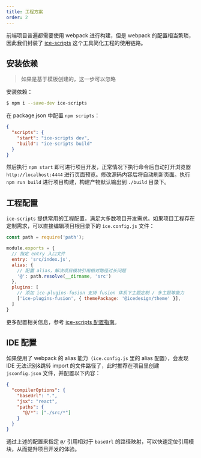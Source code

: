 ```yaml
---
title: 工程方案
order: 2
---
```


前端项目普遍都需要使用 webpack 进行构建，但是 webpack 的配置相当繁琐，因此我们封装了 [ice-scripts](/docs/cli/about.md) 这个工具简化工程的使用链路。

## 安装依赖

> 如果是基于模板创建的，这一步可以忽略

安装依赖：

```bash
$ npm i --save-dev ice-scripts
```

在 package.json 中配置 `npm scripts`：

```json
{
  "scripts": {
    "start": "ice-scripts dev",
    "build": "ice-scripts build"
  }
}
```

然后执行 `npm start` 即可进行项目开发，正常情况下执行命令后自动打开浏览器 `http://localhost:4444` 进行页面预览。修改源码内容后将自动刷新页面。执行 `npm run build` 进行项目构建，构建产物默认输出到 `./build` 目录下。

## 工程配置

`ice-scripts` 提供常用的工程配置，满足大多数项目开发需求。如果项目工程存在定制需求，可以直接编辑项目根目录下的 `ice.config.js` 文件：

```js
const path = require('path');

module.exports = {
  // 指定 entry 入口文件
  entry: 'src/index.js',
  alias: {
    // 配置 alias，解决项目模块引用相对路径过长问题
    '@': path.resolve(__dirname, 'src')
  },
  plugins: [
    // 添加 ice-plugins-fusion 支持 fusion 体系下主题定制 / 多主题等能力
    ['ice-plugins-fusion', { themePackage: '@icedesign/theme' }],
  ]
}
```

更多配置相关信息，参考 [ice-scripts 配置指南](/docs/cli/config/config-file.md)。

## IDE 配置

如果使用了 webpack 的 alias 能力（`ice.config.js` 里的 alias 配置），会发现 IDE 无法识别&跳转 import 的文件路径了，此时推荐在项目里创建 `jsconfig.json` 文件，并配置以下内容：

```json
{
  "compilerOptions": {
    "baseUrl": ".",
    "jsx": "react",
    "paths": {
      "@/*": ["./src/*"]
    }
  }
}
```

通过上述的配置来指定 `@/` 引用相对于 `baseUrl` 的路径映射，可以快速定位引用模块，从而提升项目开发的体验。
